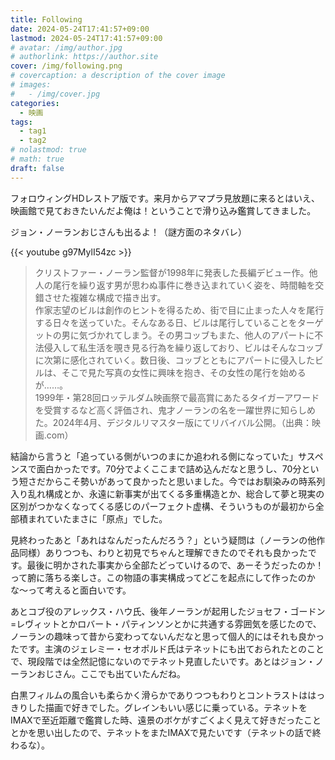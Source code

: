 ```yaml
---
title: Following
date: 2024-05-24T17:41:57+09:00
lastmod: 2024-05-24T17:41:57+09:00
# avatar: /img/author.jpg
# authorlink: https://author.site
cover: /img/following.png
# covercaption: a description of the cover image
# images:
#   - /img/cover.jpg
categories:
  - 映画
tags:
  - tag1
  - tag2
# nolastmod: true
# math: true
draft: false
---
```


フォロウィングHDレストア版です。来月からアマプラ見放題に来るとはいえ、映画館で見ておきたいんだよ俺は！ということで滑り込み鑑賞してきました。
<!--more-->
ジョン・ノーランおじさんも出るよ！（謎方面のネタバレ）

{{< youtube g97MylI54zc >}}

>クリストファー・ノーラン監督が1998年に発表した長編デビュー作。他人の尾行を繰り返す男が思わぬ事件に巻き込まれていく姿を、時間軸を交錯させた複雑な構成で描き出す。  
作家志望のビルは創作のヒントを得るため、街で目に止まった人々を尾行する日々を送っていた。そんなある日、ビルは尾行していることをターゲットの男に気づかれてしまう。その男コッブもまた、他人のアパートに不法侵入して私生活を覗き見る行為を繰り返しており、ビルはそんなコッブに次第に感化されていく。数日後、コッブとともにアパートに侵入したビルは、そこで見た写真の女性に興味を抱き、その女性の尾行を始めるが……。  
1999年・第28回ロッテルダム映画祭で最高賞にあたるタイガーアワードを受賞するなど高く評価され、鬼才ノーランの名を一躍世界に知らしめた。2024年4月、デジタルリマスター版にてリバイバル公開。（出典：映画.com）

結論から言うと「追っている側がいつのまにか追われる側になっていた」サスペンスで面白かったです。70分でよくここまで詰め込んだなと思うし、70分という短さだからこそ勢いがあって良かったと思いました。今ではお馴染みの時系列入り乱れ構成とか、永遠に新事実が出てくる多重構造とか、総合して夢と現実の区別がつかなくなってくる感じのパーフェクト虚構、そういうものが最初から全部積まれていたまさに「原点」でした。

見終わったあと「あれはなんだったんだろう？」という疑問は（ノーランの他作品同様）ありつつも、わりと初見でちゃんと理解できたのでそれも良かったです。最後に明かされた事実から全部たどっていけるので、あーそうだったのか！　って腑に落ちる楽しさ。この物語の事実構成ってどこを起点にして作ったのかな〜って考えると面白いです。

あとコブ役のアレックス・ハウ氏、後年ノーランが起用したジョセフ・ゴードン=レヴィットとかロバート・パティンソンとかに共通する雰囲気を感じたので、ノーランの趣味って昔から変わってないんだなと思って個人的にはそれも良かったです。主演のジェレミー・セオポルド氏はテネットにも出ておられたとのことで、現段階では全然記憶にないのでテネット見直したいです。あとはジョン・ノーランおじさん。ここでも出ていたんだね。

白黒フィルムの風合いも柔らかく滑らかでありつつもわりとコントラストははっきりした描画で好きでした。グレインもいい感じに乗っている。テネットをIMAXで至近距離で鑑賞した時、遠景のボケがすごくよく見えて好きだったこととかを思い出したので、テネットをまたIMAXで見たいです（テネットの話で終わるな）。
